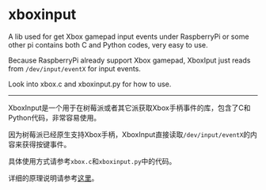 # xboxinput
A lib used for get Xbox gamepad input events under RaspberryPi or some other pi contains both C and Python codes, very easy to use.

Because RaspberryPi already support Xbox gamepad, XboxIput just reads from `/dev/input/eventX`  for input events.

Look into xbox.c and xboxinput.py for how to use.

------

XboxInput是一个用于在树莓派或者其它派获取Xbox手柄事件的库，包含了C和Python代码，非常容易使用。

因为树莓派已经原生支持Xbox手柄，XboxInput直接读取`/dev/input/eventX`的内容来获得按键事件。

具体使用方式请参考`xbox.c`和`xboxinput.py`中的代码。

详细的原理说明请参考[这里](http://www.sunboshi.tech/2018/05/22/xbox-gamepad/)。



